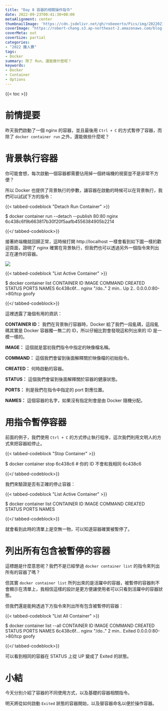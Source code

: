 ```yaml
---
title: "Day 8 容器的相關操作指令"
date: 2022-09-23T00:41:30+08:00
metaAlignment: center
thumbnailImage: 'https://cdn.jsdelivr.net/gh/robeeerto/Pics/img/202202161656501.png'
coverImage: "https://robert-chang.s3.ap-northeast-2.amazonaws.com/blog-images/5dxen.jpg"
coverMeta: out
coverSize: partial
categories:
- "2022 鐵人賽"
tags:
- Docker
summary: 除了 Run，還能做什麼呢？
keywords:
- Docker
- Container
- Options
---
```


{{< toc >}}

# 前情提要

昨天我們啟動了一個 nginx 的容器，並且最後用 `Ctrl + C` 的方式暫停了容器，而除了 `docker container run` 之外，還能做些什麼呢？

# 背景執行容器

你可能會想，每次啟動一個容器都需要佔用掉一個終端機的視窗豈不是非常不方便？

所以 Docker 也提供了背景執行的參數，讓容器在啟動的時候可以在背景執行，我們可以試試下方的指令：

{{< tabbed-codeblock "Detach Run Container" >}}
<!-- tab bash -->
$ docker container run --detach --publish 80:80 nginx
6c438c6f9b663817b30f20f5aafb4556384905b2214
<!-- endtab -->
{{</ tabbed-codeblock>}}

接著終端機就回歸正常，這時候打開 http://localhost 一樣會看到如下圖一樣的歡迎頁面，證明了 nginx 確實在背景執行，但我們也可以透過另外一個指令來列出正在運作的容器。

![](https://robert-chang.s3.ap-northeast-2.amazonaws.com/blog-images/srcjm.png)

{{< tabbed-codeblock "List Active Container" >}}
<!-- tab bash -->
$ docker container list
CONTAINER ID IMAGE COMMAND CREATED STATUS PORTS              NAMES
6c438c6f...  nginx "/do.." 2 min.. Up 2.. 0.0.0.0:80->80/tcp goofy
<!-- endtab -->
{{</ tabbed-codeblock>}}

這裡透露了幾個有用的資訊：

**CONTAINER ID：**
我們在背景執行容器時，Docker 給了我們一段亂碼，這段亂碼其實是 Docker 容器獨一無二的 ID，所以仔細比對會發現這和列出來的 ID 是一模一樣的。

**IMAGE：**
這個就是當初我們指令中指定的映像檔名稱。

**COMMAND：**
這個我們會留到後面解釋關於映像檔的初始指令。

**CREATED：**
何時啟動的容器。

**STATUS：**
這個我們會留到後面解釋關於容器的健康狀態。

**PORTS：**
則是我們在指令中指定的 port 對應位置。

**NAMES：**
這個容器的名字，如果沒有指定則會是由 Docker 隨機分配。

# 用指令暫停容器

前面的例子，我們使用 `Ctrl + C` 的方式停止執行程序，這次我們則用文明人的方式來把容器給停止。

{{< tabbed-codeblock "Stop Container" >}}
<!-- tab bash -->
$ docker container stop 6c438c6 # 你的 ID 不會和我相同
6c438c6
<!-- endtab -->
{{</ tabbed-codeblock>}}

我們來驗證是否有正確的停止容器：

{{< tabbed-codeblock "List Active Container" >}}
<!-- tab bash -->
$ docker container list
CONTAINER ID IMAGE COMMAND CREATED STATUS PORTS NAMES
<!-- endtab -->
{{</ tabbed-codeblock>}}

就會看到此時的清單上是空無一物，可以知道容器確實被暫停了。

# 列出所有包含被暫停的容器

這標題是什麼意思呢？我們不是已經學過 `docker container list` 的指令來列出所有的容器了嗎？

但其實 `docker container list` 所列出來的是活躍中的容器，被暫停的容器則不會顯示在清單上，我相信這樣的設計是更方便讓使用者可以只看到活躍中的容器狀態。

但我們還是能夠透過下方指令來列出所有包含被暫停的容器：

{{< tabbed-codeblock "List All Container" >}}
<!-- tab bash -->
$ docker container list --all
CONTAINER ID IMAGE COMMAND CREATED STATUS PORTS              NAMES
6c438c6f...  nginx "/do.." 2 min.. Exited 0.0.0.0:80->80/tcp goofy
<!-- endtab -->
{{</ tabbed-codeblock>}}

可以看到相同的容器在 STATUS 上從 UP 變成了 Exited 的狀態。

# 小結

今天分別介紹了容器的不同使用方式，以及基礎的容器相關指令。

明天將從如何啟動 `Exited` 狀態的容器開始，以及替容器命名以便於操作容器。